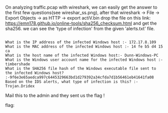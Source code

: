 
On analyzing traffic.pcap with wireshark, we can easily get the answer to the first few questions(see wireshar_ss.png),
after that
wireshark -> File -> Export Objects -> as HTTP -> export actiV.bin
drop the file on this link: https://emn178.github.io/online-tools/sha256_checksum.html
and get the sha256.
we can see the 'type of infection' from the given 'alerts.txt' file.

```

What is the IP address of the infected Windows host :- 172.17.8.109 
What is the MAC address of the infected Windows host :- 14 fe b5 d4 15 ca 
What is the host name of the infected Windows host:- Dunn-Windows-PC 
What is the Windows user account name for the infected Windows host :-timbershade 
What is the SHA256 file hash of the Windows executable file sent to the infected Windows host? :-9f6e3e65aedca997c6445329663bd1d279392a34cfda7d1b56461eb41641fa08 
Based on the IDS alerts, what type of infection is this? :- Trojan.Dridex

```

Mail this to the admin and they sent us the flag !

flag: 
